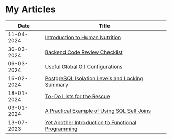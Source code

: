 # My Articles

| Date | Title |
|------|-------|
11-04-2024 | [Introduction to Human Nutrition](https://github.com/MarkAdell/my_articles/blob/main/intro_to_human_nutrition/README.md)
30-03-2024 | [Backend Code Review Checklist](https://github.com/MarkAdell/my_articles/blob/main/backend_code_review_checklist/README.md)
06-03-2024 | [Useful Global Git Configurations](https://github.com/MarkAdell/my_articles/blob/main/git_configs/README.md)
16-02-2024 | [PostgreSQL Isolation Levels and Locking Summary](https://github.com/MarkAdell/my_articles/blob/main/postgres_isolation_and_locking/README.md)
18-01-2024 | [To-Do Lists for the Rescue](https://github.com/MarkAdell/my_articles/blob/main/to_do_lists/README.md)
03-01-2024 | [A Practical Example of Using SQL Self Joins](https://github.com/MarkAdell/my_articles/blob/main/self_joins_practical_examle/README.md)
13-07-2023 | [Yet Another Introduction to Functional Programming](https://github.com/MarkAdell/my_articles/blob/main/intro_to_functional_programming/README.md)
